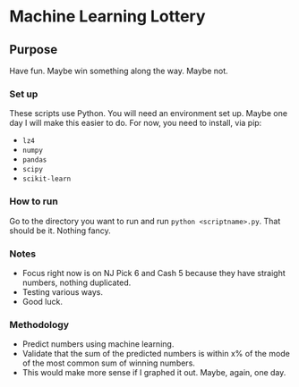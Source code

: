 # Machine Learning Lottery

## Purpose
Have fun. Maybe win something along the way. Maybe not.

### Set up
These scripts use Python. You will need an environment set up. Maybe one day I will make this easier to do. For now,
you need to install, via pip:
- `lz4`
- `numpy`
- `pandas`
- `scipy`
- `scikit-learn`

### How to run
Go to the directory you want to run and run `python <scriptname>.py`. That should be it. Nothing fancy.

### Notes
- Focus right now is on NJ Pick 6 and Cash 5 because they have straight numbers, nothing duplicated. 
- Testing various ways. 
- Good luck.

### Methodology
- Predict numbers using machine learning. 
- Validate that the sum of the predicted numbers is within x% of the mode of the most common sum of winning numbers.
- This would make more sense if I graphed it out. Maybe, again, one day.